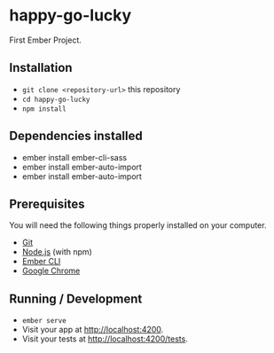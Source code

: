 # happy-go-lucky

First Ember Project. 

## Installation

* `git clone <repository-url>` this repository
* `cd happy-go-lucky`
* `npm install`

## Dependencies installed

* ember install ember-cli-sass
* ember install ember-auto-import
* ember install ember-auto-import


## Prerequisites

You will need the following things properly installed on your computer.

* [Git](https://git-scm.com/)
* [Node.js](https://nodejs.org/) (with npm)
* [Ember CLI](https://ember-cli.com/)
* [Google Chrome](https://google.com/chrome/)


## Running / Development

* `ember serve`
* Visit your app at [http://localhost:4200](http://localhost:4200).
* Visit your tests at [http://localhost:4200/tests](http://localhost:4200/tests).

